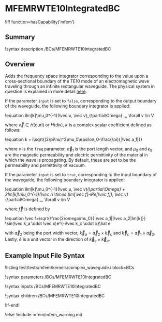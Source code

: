 # MFEMRWTE10IntegratedBC

!if! function=hasCapability('mfem')

## Summary

!syntax description /BCs/MFEMRWTE10IntegratedBC

## Overview

Adds the frequency space integrator corresponding to the value upon a cross-sectional boundary of the TE10 mode of an electromagnetic wave traveling through an infinite rectangular waveguide. The physical system in question is explained in more detail [here](https://phys.libretexts.org/Bookshelves/Electricity_and_Magnetism/Electromagnetics_II_(Ellingson)/06%3A_Waveguides/6.09%3A_Rectangular_Waveguide-_TE_Modes). 

If the parameter `input` is set to `false`, corresponding to the output boundary of the waveguide, the following boundary integrator is applied:

!equation
iIm[k]\mu_0^{-1}(\vec u, \vec v)_{\partial\Omega} \,\,\, \forall v \in V

where $\vec v \in H(\mathrm{curl})$ or $H(\mathrm{div})$, $k$ is a complex scalar coefficient defined as follows:

!equation
k = i\sqrt{(2\pi\nu)^2\mu_0\epsilon_0-\frac{\pi}{|\vec a_1|}}

where $\nu$ is the `freq` parameter, $\vec a_1$ is the port length vector, and $\mu_0$ and $\epsilon_0$ are the magnetic permeability and electric permittivity of the material in which the wave is propagating. By default, these are set to be the permeability and permittivity of vacuum.

If the parameter `input` is set to `true`, corresponding to the input boundary of the waveguide, the following boundary integrator is applied:

!equation
iIm[k]\mu_0^{-1}(\vec u, \vec v)_{\partial\Omega} + 2Im[k]\mu_0^{-1}(\vec n \times (Im[\vec f]-iRe[\vec f]), \vec v)_{\partial\Omega}  \,\,\, \forall v \in V

where $\vec f$ is defined by 

!equation
\vec f=\sqrt{\frac{2\omega\mu_0}{|\vec a_1||\vec a_2|Im[k]}} \sin(\vec k_a \cdot \vec x)e^{-i\vec k_c \cdot x}\hat e

with $\vec a_2$ being the port width vector, $\vec k_a=\vec a_2 \times \vec k_c$ and $\vec k_c=\vec a_1 \times \vec a_2$. Lastly, $\hat e$ is a unit vector in the direction of $\vec k_c \times \vec k_a$.


## Example Input File Syntax

!listing test/tests/mfem/kernels/complex_waveguide.i block=BCs

!syntax parameters /BCs/MFEMRWTE10IntegratedBC

!syntax inputs /BCs/MFEMRWTE10IntegratedBC

!syntax children /BCs/MFEMRWTE10IntegratedBC

!if-end!

!else
!include mfem/mfem_warning.md
